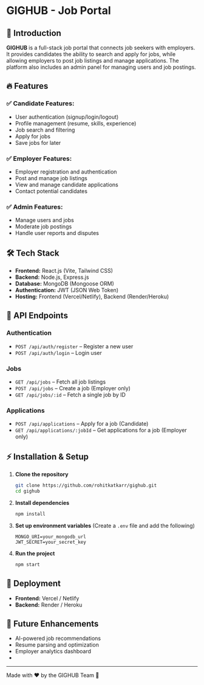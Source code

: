 # GIGHUB - Job Portal

## 🚀 Introduction
**GIGHUB** is a full-stack job portal that connects job seekers with employers. It provides candidates the ability to search and apply for jobs, while allowing employers to post job listings and manage applications. The platform also includes an admin panel for managing users and job postings.

## 🔥 Features
### ✅ Candidate Features:
- User authentication (signup/login/logout)
- Profile management (resume, skills, experience)
- Job search and filtering
- Apply for jobs
- Save jobs for later

### ✅ Employer Features:
- Employer registration and authentication
- Post and manage job listings
- View and manage candidate applications
- Contact potential candidates

### ✅ Admin Features:
- Manage users and jobs
- Moderate job postings
- Handle user reports and disputes

## 🛠️ Tech Stack
- **Frontend:** React.js (Vite, Tailwind CSS)
- **Backend:** Node.js, Express.js
- **Database:** MongoDB (Mongoose ORM)
- **Authentication:** JWT (JSON Web Token)
- **Hosting:** Frontend (Vercel/Netlify), Backend (Render/Heroku)

## 🎯 API Endpoints
### Authentication
- `POST /api/auth/register` – Register a new user
- `POST /api/auth/login` – Login user

### Jobs
- `GET /api/jobs` – Fetch all job listings
- `POST /api/jobs` – Create a job (Employer only)
- `GET /api/jobs/:id` – Fetch a single job by ID

### Applications
- `POST /api/applications` – Apply for a job (Candidate)
- `GET /api/applications/:jobId` – Get applications for a job (Employer only)

## ⚡ Installation & Setup
1. **Clone the repository**
   ```sh
   git clone https://github.com/rohitkatkarr/gighub.git
   cd gighub
   ```
2. **Install dependencies**
   ```sh
   npm install
   ```
3. **Set up environment variables** (Create a `.env` file and add the following)
   ```env
   MONGO_URI=your_mongodb_url
   JWT_SECRET=your_secret_key
   ```
4. **Run the project**
   ```sh
   npm start
   ```

## 🚀 Deployment
- **Frontend:** Vercel / Netlify
- **Backend:** Render / Heroku

## 📌 Future Enhancements
- AI-powered job recommendations
- Resume parsing and optimization
- Employer analytics dashboard
- 
---
Made with ❤️ by the GIGHUB Team 🚀
